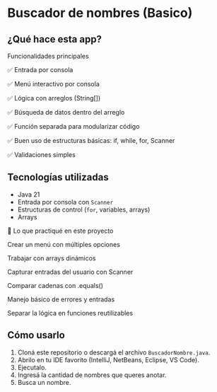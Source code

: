 # Buscador de nombres (Basico)

## ¿Qué hace esta app?
Funcionalidades principales

✅ Entrada por consola

✅ Menú interactivo por consola

✅ Lógica con arreglos (String[])

✅ Búsqueda de datos dentro del arreglo

✅ Función separada para modularizar código

✅ Buen uso de estructuras básicas: if, while, for, Scanner

✅ Validaciones simples

## Tecnologías utilizadas

- Java 21
- Entrada por consola con `Scanner`
- Estructuras de control (`for`, variables, arrays)
- Arrays

🧠 Lo que practiqué en este proyecto

Crear un menú con múltiples opciones

Trabajar con arrays dinámicos

Capturar entradas del usuario con Scanner

Comparar cadenas con .equals()

Manejo básico de errores y entradas

Separar la lógica en funciones reutilizables

## Cómo usarlo

1. Cloná este repositorio o descargá el archivo `BuscadorNombre.java`.
2. Abrilo en tu IDE favorito (IntelliJ, NetBeans, Eclipse, VS Code).
3. Ejecutalo.
4. Ingresá la cantidad de nombres que queres anotar.
5. Busca un nombre.

